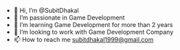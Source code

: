 - 👋 Hi, I’m @SubitDhakal
- 👀 I’m passionate in Game Development
- 🌱 I’m learning Game Development for more than 2 years
- 💞️ I’m looking to work with Game Development Company
- 📫 How to reach me subitdhakal1999@gmail.com

<!---
SubitDhakal/SubitDhakal is a ✨ special ✨ repository because its `README.md` (this file) appears on your GitHub profile.
You can click the Preview link to take a look at your changes.
--->

